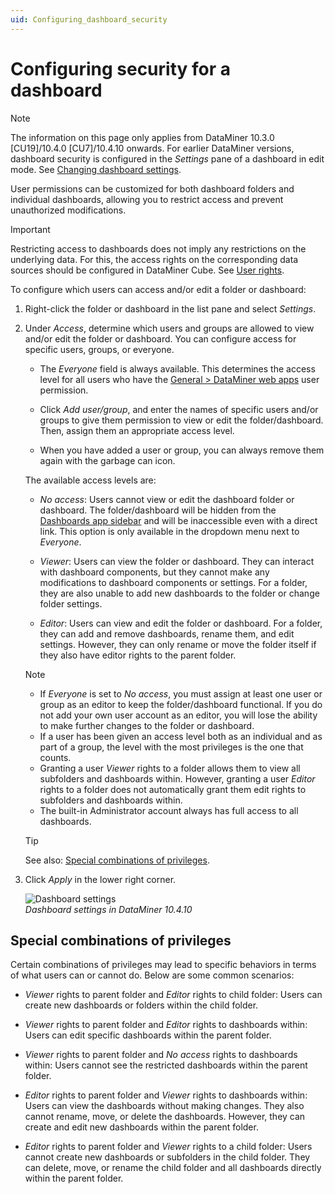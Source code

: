 ```yaml
---
uid: Configuring_dashboard_security
---
```


# Configuring security for a dashboard

> [!NOTE]
> The information on this page only applies from DataMiner 10.3.0 [CU19]/10.4.0 [CU7]/10.4.10 onwards.<!--RN 40501--> For earlier DataMiner versions, dashboard security is configured in the *Settings* pane of a dashboard in edit mode. See [Changing dashboard settings](xref:Changing_dashboard_settings).

User permissions can be customized for both dashboard folders and individual dashboards, allowing you to restrict access and prevent unauthorized modifications.

> [!IMPORTANT]
> Restricting access to dashboards does not imply any restrictions on the underlying data. For this, the access rights on the corresponding data sources should be configured in DataMiner Cube. See [User rights](xref:User_rights).

To configure which users can access and/or edit a folder or dashboard:

1. Right-click the folder or dashboard in the list pane and select *Settings*.

1. Under *Access*, determine which users and groups are allowed to view and/or edit the folder or dashboard. You can configure access for specific users, groups, or everyone.

   - The *Everyone* field is always available. This determines the access level for all users who have the [General > DataMiner web apps](xref:DataMiner_user_permissions#general--dataminer-web-apps) user permission.

   - Click *Add user/group*, and enter the names of specific users and/or groups to give them permission to view or edit the folder/dashboard. Then, assign them an appropriate access level.

   - When you have added a user or group, you can always remove them again with the garbage can icon.

   The available access levels are:

   - *No access*: Users cannot view or edit the dashboard folder or dashboard. The folder/dashboard will be hidden from the [Dashboards app sidebar](xref:Overview_of_the_Dashboards_app_UI#the-dashboards-app-sidebar) and will be inaccessible even with a direct link. This option is only available in the dropdown menu next to *Everyone*.

   - *Viewer*: Users can view the folder or dashboard. They can interact with dashboard components, but they cannot make any modifications to dashboard components or settings. For a folder, they are also unable to add new dashboards to the folder or change folder settings.

   - *Editor*: Users can view and edit the folder or dashboard. For a folder, they can add and remove dashboards, rename them, and edit settings. However, they can only rename or move the folder itself if they also have editor rights to the parent folder.

   > [!NOTE]
   >
   > - If *Everyone* is set to *No access*, you must assign at least one user or group as an editor to keep the folder/dashboard functional. If you do not add your own user account as an editor, you will lose the ability to make further changes to the folder or dashboard.
   > - If a user has been given an access level both as an individual and as part of a group, the level with the most privileges is the one that counts.
   > - Granting a user *Viewer* rights to a folder allows them to view all subfolders and dashboards within. However, granting a user *Editor* rights to a folder does not automatically grant them edit rights to subfolders and dashboards within.
   > - The built-in Administrator account always has full access to all dashboards.

   > [!TIP]
   > See also: [Special combinations of privileges](#special-combinations-of-privileges).

1. Click *Apply* in the lower right corner.

   ![Dashboard settings](~/user-guide/images/Dashboard_Settings.png)<br>*Dashboard settings in DataMiner 10.4.10*

## Special combinations of privileges

Certain combinations of privileges may lead to specific behaviors in terms of what users can or cannot do. Below are some common scenarios:

- *Viewer* rights to parent folder and *Editor* rights to child folder: Users can create new dashboards or folders within the child folder.

- *Viewer* rights to parent folder and *Editor* rights to dashboards within: Users can edit specific dashboards within the parent folder.

- *Viewer* rights to parent folder and *No access* rights to dashboards within: Users cannot see the restricted dashboards within the parent folder.

- *Editor* rights to parent folder and *Viewer* rights to dashboards within: Users can view the dashboards without making changes. They also cannot rename, move, or delete the dashboards. However, they can create and edit new dashboards within the parent folder.

- *Editor* rights to parent folder and *Viewer* rights to a child folder: Users cannot create new dashboards or subfolders in the child folder. They can delete, move, or rename the child folder and all dashboards directly within the parent folder.
